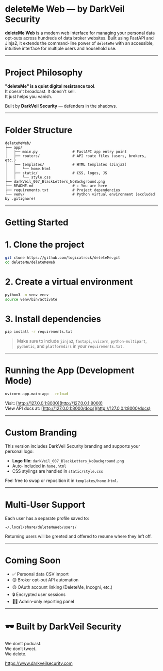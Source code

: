 # deleteMe Web — by DarkVeil Security

**deleteMe Web** is a modern web interface for managing your personal data opt-outs across hundreds of data broker websites. Built using FastAPI and Jinja2, it extends the command-line power of `deleteMe` with an accessible, intuitive interface for multiple users and household use.

---

# Project Philosophy

**"deleteMe" is a quiet digital resistance tool.**  
It doesn't broadcast. It doesn't sell.  
It just helps you vanish.

Built by **DarkVeil Security** — defenders in the shadows.

---

# Folder Structure

```
deleteMeWeb/
├── app/
│   ├── main.py                # FastAPI app entry point
│   ├── routers/               # API route files (users, brokers, etc.)
│   ├── templates/             # HTML templates (Jinja2)
│   │   └── home.html
│   ├── static/                # CSS, logos, JS
│   │   └── style.css
├── darkVeil_007_BlackLetters_NoBackground.png
├── README.md                  # ← You are here
├── requirements.txt           # Project dependencies
└── venv/                      # Python virtual environment (excluded by .gitignore)
```

---

# Getting Started

# 1. Clone the project

```bash
git clone https://github.com/logicalrock/deleteMe.git
cd deleteMe/deleteMeWeb
```

# 2. Create a virtual environment

```bash
python3 -m venv venv
source venv/bin/activate
```

# 3. Install dependencies

```bash
pip install -r requirements.txt
```

> Make sure to include `jinja2`, `fastapi`, `uvicorn`, `python-multipart`, `pydantic`, and `platformdirs` in your `requirements.txt`.

---

# Running the App (Development Mode)

```bash
uvicorn app.main:app --reload
```

Visit: [http://127.0.0.1:8000](http://127.0.0.1:8000)  
View API docs at: [http://127.0.0.1:8000/docs](http://127.0.0.1:8000/docs)

---

# Custom Branding

This version includes DarkVeil Security branding and supports your personal logo:

- **Logo file:** `darkVeil_007_BlackLetters_NoBackground.png`
- Auto-included in `home.html`
- CSS stylings are handled in `static/style.css`

Feel free to swap or reposition it in `templates/home.html`.

---

# Multi-User Support

Each user has a separate profile saved to:

```
~/.local/share/deleteMeWeb/users/
```

Returning users will be greeted and offered to resume where they left off.

---

# Coming Soon

- ✅ Personal data CSV import
- 🟡 Broker opt-out API automation
- 🟡 OAuth account linking (DeleteMe, Incogni, etc.)
- 🔒 Encrypted user sessions
- 🧑‍💻 Admin-only reporting panel

---

# 🕶️ Built by DarkVeil Security

We don’t podcast.  
We don’t tweet.  
We delete.

https://www.darkveilsecurity.com
